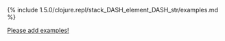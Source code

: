 {% include 1.5.0/clojure.repl/stack_DASH_element_DASH_str/examples.md %}

[Please add examples!](https://github.com/arrdem/grimoire/edit/master/_includes/1.6.0/clojure.repl/stack_DASH_element_DASH_str/examples.md)
